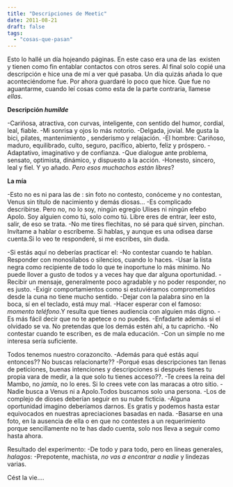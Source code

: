 ```yaml
---
title: "Descripciones de Meetic"
date: 2011-08-21
draft: false
tags: 
  - "cosas-que-pasan"
---
```


Esto lo hallé un día hojeando páginas. En este caso era una de las  existen y tienen como fin entablar contactos con otros seres. Al final solo copié una descripción e hice una de mí a ver qué pasaba.
Un día quizás añada lo que aconteciéndome fue. Por ahora guardaré lo poco que hice.
Que fue no aguantarme, cuando leí cosas como esta de la parte contraria, llamese *ellas*.

**Descripción *humilde*** 

-Cariñosa, atractiva, con curvas, inteligente, con sentido del humor, cordial, leal, fiable. 
-Mi sonrisa y ojos lo más notorio. 
-Delgada, jovial. Me gusta la bici, pilates, mantenimiento , senderismo y relajación. 
-El hombre: Cariñoso, maduro, equilibrado, culto, seguro, pacífico, abierto, feliz y próspero. 
-Adaptativo, imaginativo y de confianza. 
-Que dialogue ante problema, sensato, optimista, dinámico, y dispuesto a la acción. 
-Honesto, sincero, leal y fiel.
Y yo añado. *Pero esos muchachos están libres*?

**La mía** 

-Esto no es ni para las de : sin foto no contesto, conóceme y no contestan, Venus sin título de nacimiento y demás diosas... 
-Es complicado describirse. Pero no, no lo soy, ningún egregio Ulises ni ningún efebo Apolo. Soy alguien como tú, solo como tú. Libre eres de entrar, leer esto, salir, de eso se trata.
-No me tires flechitas, no sé para qué sirven, pinchan. Invítame a hablar o escríbeme. Si hablas, y aunque es una odisea darse cuenta.Si lo veo te responderé, si me escribes, sin duda.

-Si estás aquí no deberías practicar el:
-No contestar cuando te hablan. Responder con monosílabos o silencios, cuando lo haces. 
-Usar la lista negra como recipiente de todo lo que te inoportune lo más mínimo. No puede llover a gusto de todos y a veces hay que dar alguna oportunidad.
-Recibir un mensaje, generalmente poco agradable y no poder responder, no es justo.
-Exigir comportamientos como si estuviéramos comprometidos desde la cuna no tiene mucho sentido.
-Dejar con la palabra sino en la boca, sí en el teclado, está muy mal.
-Hacer esperar con el famoso: *momento teléfono*.Y resulta que tienes audiencia con alguien más digno.
-Es más fácil decir que no te apetece o no puedes. 
-Enfadarte además si el olvidado se va. No pretendas que los demás estén ahí, a tu capricho.
-No contestar cuando te escriben, es de mala educación. 
-Con un simple no me interesa sería suficiente. 

Todos tenemos nuestro corazoncito. 
-Además para qué estás aquí entonces?? No buscas relacionarte?? 
-Porqué esas descripciones tan llenas de peticiones, buenas intenciones y descripciones si después tienes tu propia vara de medir, a la que solo tu tienes acceso??. 
-Te crees la reina del Mambo, no *jamía*, no lo eres. Si lo crees vete con las maracas a otro sitio. 
-Nadie busca a Venus ni a Apolo.Todos buscamos solo una persona. 
-Los de complejo de dioses deberían seguir en su nube ficticia. 
-Alguna oportunidad imagino deberíamos darnos. Es gratis y podemos hasta estar equivocados en nuestras apreciaciones basadas en nada.
-Basarse en una foto, en la ausencia de ella o en que no contestes a un requerimiento porque sencillamente no te has dado cuenta, solo nos lleva a seguir como hasta ahora.

Resultado del experimento:
-De todo y para todo, pero en líneas generales, *halagos*: 
-Prepotente, machista, *no vas a encontrar a nadie* y lindezas varias.

Cést la vie....
